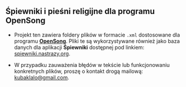 ## Śpiewniki i pieśni religijne dla programu **OpenSong**

- Projekt ten zawiera foldery plików w formacie `.xml` dostosowane dla programu [**OpenSong**](https://sourceforge.net/projects/opensong/). Pliki te są wykorzystywane również jako baza danych dla aplikacji **Śpiewniki** dostępnej pod linkiem: [spiewniki.nastrazy.org](https://spiewniki.nastrazy.org).

- W przypadku zauważenia błędów w tekście lub funkcjonowaniu konkretnych plików, proszę o kontakt drogą mailową: [kubaklalo@gmail.com](mailto:kubaklalo@gmail.com).

